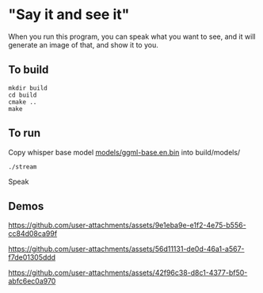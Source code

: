 # "Say it and see it"

When you run this program, you can speak what you want to see, and it will generate an image of that, and show it to you.


## To build
```
mkdir build
cd build
cmake ..
make
```

## To run
Copy whisper base model [models/ggml-base.en.bin](https://huggingface.co/ggerganov/whisper.cpp/blob/main/ggml-base.bin) into build/models/
```
./stream
```
Speak

## Demos

https://github.com/user-attachments/assets/9e1eba9e-e1f2-4e75-b556-cc84d08ca99f


https://github.com/user-attachments/assets/56d11131-de0d-46a1-a567-f7de01305ddd


https://github.com/user-attachments/assets/42f96c38-d8c1-4377-bf50-abfc6ec0a970


